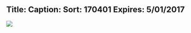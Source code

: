 Title: 
Caption: 
Sort: 170401
Expires: 5/01/2017
---
<a href="assets\img\Holy Week 2017.jpg" target="blank">
    <img class="img-responsive center-block" src="assets\img\Holy Week 2017.jpg"/>
</a>
